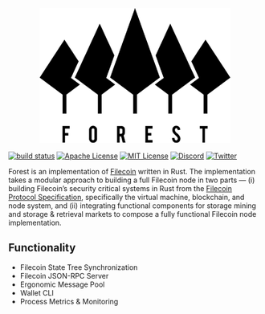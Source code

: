 <p align="center">
    <img width="380" height="269" src="./img/forest_logo.png">
</p>

[<img alt="build status" src="https://img.shields.io/circleci/build/gh/ChainSafe/forest/main?style=for-the-badge" height="20">](https://app.circleci.com/pipelines/github/ChainSafe/forest?branch=main)
[<img alt="Apache License" src="https://img.shields.io/badge/License-Apache%202.0-blue.svg?style=for-the-badge" height="20">](https://opensource.org/licenses/Apache-2.0)
[<img alt="MIT License" src="https://img.shields.io/badge/License-MIT-yellow.svg?style=for-the-badge" height="20">](https://opensource.org/licenses/MIT)
[<img alt="Discord" src="https://img.shields.io/discord/593655374469660673.svg?style=for-the-badge&label=Discord&logo=discord" height="20">](https://discord.gg/Q6A3YA2)
[<img alt="Twitter" src="https://img.shields.io/twitter/follow/espadrine.svg?style=for-the-badge&label=Twitter&color=1DA1F2" height="20">](https://twitter.com/chainsafeth)

Forest is an implementation of [Filecoin](https://filecoin.io/) written in Rust.
The implementation takes a modular approach to building a full Filecoin node in two parts — (i) building Filecoin’s security critical systems in Rust from the [Filecoin Protocol Specification](https://filecoin-project.github.io/specs/), specifically the virtual machine, blockchain, and node system, and (ii) integrating functional components for storage mining and storage & retrieval markets to compose a fully functional Filecoin node implementation.

## Functionality

- Filecoin State Tree Synchronization
- Filecoin JSON-RPC Server
- Ergonomic Message Pool
- Wallet CLI
- Process Metrics & Monitoring